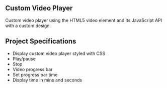## Custom Video Player

Custom video player using the HTML5 video element and its JavaScript API with a custom design.

## Project Specifications

- Display custom video player styled with CSS
- Play/pause
- Stop
- Video progress bar
- Set progress bar time
- Display time in mins and seconds

